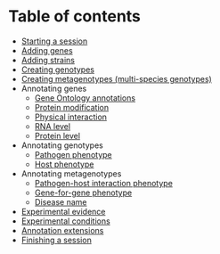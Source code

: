 # Table of contents

* [Starting a session](getting_started)
* [Adding genes](getting_started#adding_genes_and_organisms)
* [Adding strains](getting_started#adding_strains)
* [Creating genotypes](genotypes)
* [Creating metagenotypes (multi-species genotypes)](genotypes#metagenotype_management)
* Annotating genes
    * [Gene Ontology annotations](go_annotation)
    * [Protein modification](modification_annotation)
    * [Physical interaction](physical_interaction_annotation)
    * [RNA level](gene_expression)
    * [Protein level](gene_expression)
* Annotating genotypes
    * [Pathogen phenotype](phipo_annotation#single_species_phenotypes)
    * [Host phenotype](phipo_annotation#single_species_phenotypes)
* Annotating metagenotypes
    * [Pathogen-host interaction phenotype](phipo_annotation#pathogen_host_interaction_phenotypes)
    * [Gene-for-gene phenotype](phipo_annotation#pathogen_host_interaction_phenotypes)
    * [Disease name](disease_annotation)
* [Experimental evidence](phipo_annotation#experimental_evidence)
* [Experimental conditions](phipo_annotation#experimental_conditions)
* [Annotation extensions](phipo_annotation#annotation_extensions)
* [Finishing a session](getting_started#finishing_and_submitting)
